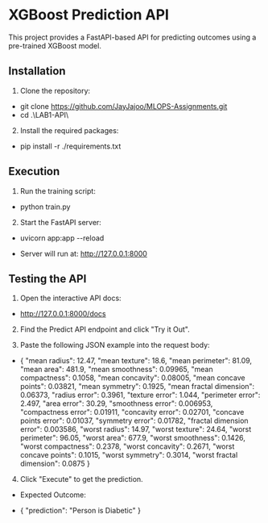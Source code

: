 # XGBoost Prediction API

This project provides a FastAPI-based API for predicting outcomes using a pre-trained XGBoost model.

## Installation

1. Clone the repository:

- git clone https://github.com/JayJajoo/MLOPS-Assignments.git
- cd .\LAB1-API\

2. Install the required packages:

- pip install -r ./requirements.txt

## Execution

1. Run the training script:

- python train.py

2. Start the FastAPI server:

- uvicorn app:app --reload

- Server will run at: http://127.0.0.1:8000

## Testing the API

1. Open the interactive API docs:

- http://127.0.0.1:8000/docs

2. Find the Predict API endpoint and click "Try it Out".

3. Paste the following JSON example into the request body:

- {
  "mean radius": 12.47,
  "mean texture": 18.6,
  "mean perimeter": 81.09,
  "mean area": 481.9,
  "mean smoothness": 0.09965,
  "mean compactness": 0.1058,
  "mean concavity": 0.08005,
  "mean concave points": 0.03821,
  "mean symmetry": 0.1925,
  "mean fractal dimension": 0.06373,
  "radius error": 0.3961,
  "texture error": 1.044,
  "perimeter error": 2.497,
  "area error": 30.29,
  "smoothness error": 0.006953,
  "compactness error": 0.01911,
  "concavity error": 0.02701,
  "concave points error": 0.01037,
  "symmetry error": 0.01782,
  "fractal dimension error": 0.003586,
  "worst radius": 14.97,
  "worst texture": 24.64,
  "worst perimeter": 96.05,
  "worst area": 677.9,
  "worst smoothness": 0.1426,
  "worst compactness": 0.2378,
  "worst concavity": 0.2671,
  "worst concave points": 0.1015,
  "worst symmetry": 0.3014,
  "worst fractal dimension": 0.0875
}

4. Click "Execute" to get the prediction.

- Expected Outcome:

- {
  "prediction": "Person is Diabetic"
}
